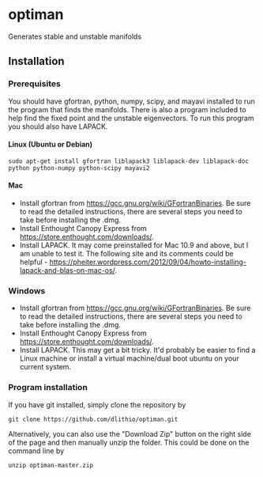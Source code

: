 # optiman
Generates stable and unstable manifolds

## Installation
### Prerequisites
You should have gfortran, python, numpy, scipy, and mayavi installed to run the program that finds the manifolds. There is also a program included to help find the fixed point and the unstable eigenvectors. To run this program you should also have LAPACK.

#### Linux (Ubuntu or Debian)
```
sudo apt-get install gfortran liblapack3 liblapack-dev liblapack-doc python python-numpy python-scipy mayavi2
```

#### Mac
* Install gfortran from https://gcc.gnu.org/wiki/GFortranBinaries. Be sure to read the detailed instructions, there are several steps you need to take before installing the .dmg.
* Install Enthought Canopy Express from https://store.enthought.com/downloads/. 
* Install LAPACK. It may come preinstalled for Mac 10.9 and above, but I am unable to test it. The following site and its comments could be helpful - https://pheiter.wordpress.com/2012/09/04/howto-installing-lapack-and-blas-on-mac-os/.

### Windows 
* Install gfortran from https://gcc.gnu.org/wiki/GFortranBinaries. Be sure to read the detailed instructions, there are several steps you need to take before installing the .dmg.
* Install Enthought Canopy Express from https://store.enthought.com/downloads/. 
* Install LAPACK. This may get a bit tricky. It'd probably be easier to find a Linux machine or install a virtual machine/dual boot ubuntu on your current system.

### Program installation
If you have git installed, simply clone the repository by 
```
git clone https://github.com/dlithio/optiman.git
```
Alternatively, you can also use the "Download Zip" button on the right side of the page and then manually unzip the folder. This could be done on the command line by 
```
unzip optiman-master.zip
```
